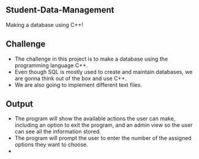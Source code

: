 ## Student-Data-Management
Making a database using C++!

## Challenge 
- The challenge in this project is to make a database using the programming language C++.
- Even though SQL is mostly used to create and maintain databases, we are gonna think out of the box and use C++.
- We are also going to implement different text files.


## Output
- The program will show the available actions the user can make, including an option to exit the program, and an admin view so the user can see all the information stored.
- The program will prompt the user to enter the number of the assigned options they want to choose.
- 

